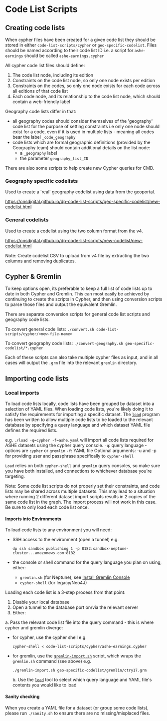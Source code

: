 # Code List Scripts

## Creating code lists

When cypher files have been created for a given code list they should be stored in either `code-list-scripts/cypher` or `geo-specific-codelist`. Files should be named according to their code list ID i.e. a script for `ashe-earnings` should be called `ashe-earnings.cypher`

All cypher code list files should define:

1) The code list node, including its edition
2) Constraints on the code list node, so only one node exists per edition
3) Constraints on the codes, so only one node exists for each code across all editions of that code list
4) Each code node, and its relationship to the code list node, which should contain a web-friendly label

Geography code lists differ in that:

- all geography codes should consider themselves of the 'geography' code list for the purpose of setting constraints i.e only one node should exist for a code, even if it is used in multiple lists - meaning all codes bear the label `_code_geography`
- code lists which are formal geographic definitions (provided by the Geography team) should contain additional details on the list node:
  - a `_geography` label
  - the parameter `geography_list_ID`

There are also some scripts to help create new Cypher queries for CMD.

### Geography specific codelists

Used to create a 'real' geography codelist using data from the geoportal.

  https://onsdigital.github.io/dp-code-list-scripts/geo-specific-codelist/new-codelist.html

### General codelists

Used to create a codelist using the two column format from the v4.

  https://onsdigital.github.io/dp-code-list-scripts/new-codelist/new-codelist.html

  Note: Create codelist CSV to upload from v4 file by extracting the two columns and removing duplicates.

## Cypher & Gremlin

To keep options open, its preferable to keep a full list of code lists up to date in both Cypher and Gremlin. This can most easily be achieved by continuing to create the scripts in Cypher, and then using conversion scripts to parse those files and output the equivalent Gremlin.

There are separate conversion scripts for general code list scripts and geography code lists.

To convert general code lists:
`./convert.sh code-list-scripts/cypher/<new-file-name>`

To convert geography code lists:
`./convert-geography.sh geo-specific-codelist/*.cypher`

Each of these scripts can also take multiple cypher files as input, and in all cases will output the `.grm` file into the relevant `gremlin` directory.

## Importing code lists

### Local imports

To load code lists locally, code lists have been grouped by dataset into a selection of YAML files. When loading code lists, you're likely doing it to satisfy the requirements for importing a specific dataset. The [`load`](code-list-scripts/load.go) program has been written to allow multiple code lists to be loaded to the relevant database by specifying a query language and which dataset YAML file defines the required lists.

e.g. `./load -q=cypher -f=ashe.yaml` will import all code lists required for ASHE datasets using the cypher query console.
`-q`: query language - options are `cypher` or `gremlin`
`-f`: YAML file
Optional arguments: -u and -p for providing user and passphrase specifically to `cypher-shell`

`Load` relies on both `cypher-shell` and `gremlin` query consoles, so make sure you have both installed, and connections to whichever database you're targeting.

Note: Some code list scripts do not properly set their constraints, and code lists may be shared across multiple datasets. This may lead to a situation where running 2 different dataset import scripts results in 2 copies of the same code list in the graph. The import process will not work in this case. Be sure to only load each code list once.

#### Imports into Environments

To load code lists to any environment you will need:

- SSH access to the environment (open a tunnel) e.g. 

    `dp ssh sandbox publishing 1 -p 8182:sandbox-neptune-cluster...amazonaws.com:8182`

- the console or shell command for the query language you plan on using, either:
  - `gremlin.sh` (for Neptune), see [Install Gremlin Console](https://github.com/ONSdigital/dp/blob/main/guides/NEPTUNE.md#install-gremlin-console)
  - `cypher-shell` (for legacy/Neo4J)

Loading each code list is a 3-step process from that point:

1. Disable your local database
2. Open a tunnel to the database port on/via the relevant server
3. Either:

  a. Pass the relevant code list file into the query command - this is where cypher and gremlin diverge:

- for cypher, use the cypher shell e.g.

    `cypher-shell < code-list-scripts/cypher/ashe-earnings.cypher`

- for gremlin, use the [`gremlin-import.sh`](gremlin-import.sh) script, which wraps the `gremlin.sh` command (see above) e.g.

    `./gremlin-import.sh geo-specific-codelist/gremlin/ctry17.grm`

  b. Use the [`load`](code-list-scripts/load.go) tool to select which query language and YAML file's contents you would like to load

#### Sanity checking

When you create a YAML file for a dataset (or group some code lists), please run `./sanity.sh` to ensure there are no missing/misplaced files.
